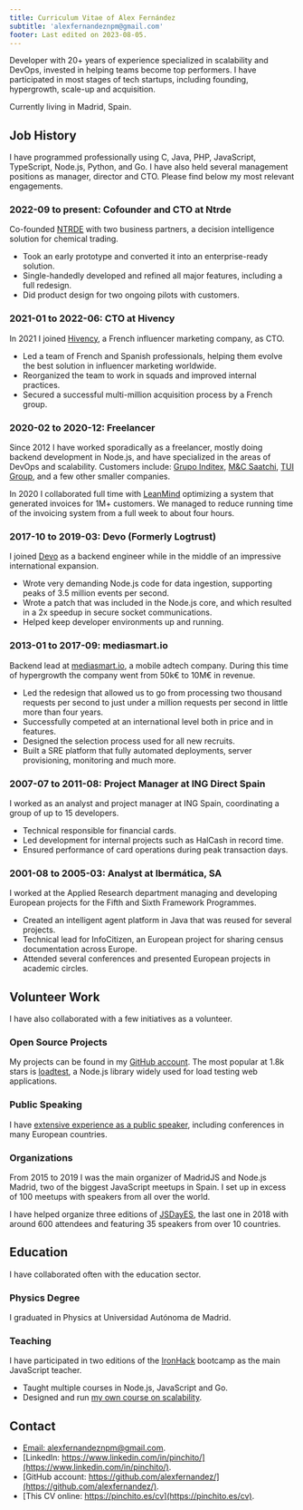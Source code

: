 ```yaml
---
title: Curriculum Vitae of Alex Fernández 
subtitle: 'alexfernandeznpm@gmail.com'
footer: Last edited on 2023-08-05.
---
```


Developer with 20+ years of experience specialized in scalability and DevOps,
invested in helping teams become top performers.
I have participated in most stages of tech startups,
including founding, hypergrowth, scale-up and acquisition.

Currently living in Madrid, Spain.

## Job History

I have programmed professionally using C, Java,
PHP, JavaScript, TypeScript, Node.js, Python, and Go.
I have also held several management positions as manager, director and CTO.
Please find below my most relevant engagements.

### 2022-09 to present: Cofounder and CTO at Ntrde

Co-founded [NTRDE](https://ntrde.io/) with two business partners,
a decision intelligence solution for chemical trading.

* Took an early prototype and converted it into an enterprise-ready solution.
* Single-handedly developed and refined all major features, including a full redesign.
* Did product design for two ongoing pilots with customers.

### 2021-01 to 2022-06: CTO at Hivency

In 2021 I joined
[Hivency](https://www.hivency.com/), a French influencer marketing company,
as CTO.

* Led a team of French and Spanish professionals,
helping them evolve the best solution in influencer marketing worldwide.
* Reorganized the team to work in squads and improved internal practices.
* Secured a successful multi-million acquisition process by a French group.

### 2020-02 to 2020-12: Freelancer

Since 2012 I have worked sporadically as a freelancer,
mostly doing backend development in Node.js,
and have specialized in the areas of DevOps and scalability.
Customers include:
[Grupo Inditex](https://www.inditex.com/),
[M&C Saatchi](http://www.mcsaatchimadrid.com/),
[TUI Group](https://www.tuigroup.com/en-en),
and a few other smaller companies.

In 2020 I collaborated full time with
[LeanMind](https://leanmind.es/en/)
optimizing a system that generated invoices for 1M+ customers.
We managed to reduce running time of the invoicing system from a full week to about four hours.

### 2017-10 to 2019-03: Devo (Formerly Logtrust)

I joined [Devo](https://www.devo.com/) as a backend engineer
while in the middle of an impressive international expansion.

* Wrote very demanding Node.js code for data ingestion,
supporting peaks of 3.5 million events per second.
* Wrote a patch that was included in the Node.js core,
and which resulted in a 2x speedup in secure socket communications.
* Helped keep developer environments up and running.

### 2013-01 to 2017-09: mediasmart.io

Backend lead at [mediasmart.io](http://mediasmart.io/),
a mobile adtech company.
During this time of hypergrowth the company went from 50k€ to 10M€ in revenue. 

* Led the redesign that allowed us to go from processing two thousand requests per second
to just under a million requests per second in little more than four years.
* Successfully competed at an international level both in price and in features.
* Designed the selection process used for all new recruits.
* Built a SRE platform that fully automated deployments, server provisioning, monitoring and much more.

### 2007-07 to 2011-08: Project Manager at ING Direct Spain

I worked as an analyst and project manager at ING Spain,
coordinating a group of up to 15 developers.

* Technical responsible for financial cards.
* Led development for internal projects such as HalCash in record time.
* Ensured performance of card operations during peak transaction days.

### 2001-08 to 2005-03: Analyst at Ibermática, SA

I worked at the Applied Research department managing and developing European projects
for the Fifth and Sixth Framework Programmes.

* Created an intelligent agent platform in Java that was reused for several projects.
* Technical lead for InfoCitizen, an European project for sharing census documentation across Europe.
* Attended several conferences and presented European projects in academic circles.

## Volunteer Work

I have also collaborated with a few initiatives as a volunteer.

### Open Source Projects

My projects can be found in my
[GitHub account](https://github.com/alexfernandez/).
The most popular at 1.8k stars is
[loadtest](https://github.com/alexfernandez/loadtest),
a Node.js library widely used for load testing web applications.

### Public Speaking

I have
[extensive experience as a public speaker](https://pinchito.es/permanent/speaker),
including conferences in many European countries.

### Organizations

From 2015 to 2019 I was the main organizer of MadridJS and Node.js Madrid,
two of the biggest JavaScript meetups in Spain.
I set up in excess of 100 meetups with speakers from all over the world.

I have helped organize three editions of
[JSDayES](http://jsday.es/),
the last one in 2018 with around 600 attendees and featuring 35 speakers from over 10 countries.

## Education

I have collaborated often with the education sector.

### Physics Degree

I graduated in Physics at Universidad Autónoma de Madrid.

### Teaching

I have participated in two editions of the
[IronHack](https://www.ironhack.com/) bootcamp
as the main JavaScript teacher.

* Taught multiple courses in Node.js, JavaScript and Go.
* Designed and run [my own course on scalability](https://pinchito.es/2020/curso-escalabilidad).

## Contact

* [Email: alexfernandeznpm@gmail.com](mailto:alexfernandeznpm@gmail.com).
* [LinkedIn: https://www.linkedin.com/in/pinchito/](https://www.linkedin.com/in/pinchito/).
* [GitHub account: https://github.com/alexfernandez/](https://github.com/alexfernandez/).
* [This CV online: https://pinchito.es/cv](https://pinchito.es/cv).

